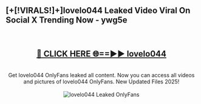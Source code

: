 <h2>[+[!VIRALS!]+]lovelo044 Leaked Video Viral On Social X Trending Now - ywg5e</h2>
<br>
<div align="center">
<h2><a href="https://libra.edu.pl?lovelo044" rel="nofollow">🔴 CLICK HERE 🌐==►► lovelo044</a></h2>
<br>
Get lovelo044 OnlyFans leaked all content. Now you can access all videos and pictures of lovelo044 OnlyFans. New Updated Files 2025!
<br>
<br>
<a href="https://libra.edu.pl?lovelo044" rel="nofollow" data-target="animated-image.originalLink"><img src="https://i.ibb.co.com/WyWwxjT/player-gif2.gif" alt="lovelo044 Leaked OnlyFans" style="max-width: 100%; display: inline-block;" data-target="animated-image.originalImage"></a>
</div>
<br>
